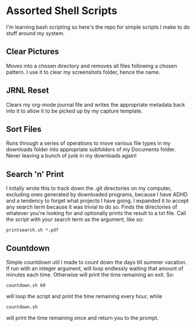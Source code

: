 # Assorted Shell Scripts
I'm learning bash scripting so here's the repo for simple scripts I make to do stuff around my system.

## Clear Pictures
Moves into a chosen directory and removes all files following a chosen pattern. I use it to clear my screenshots folder, hence the name.

## JRNL Reset
Clears my org-mode journal file and writes the appropriate metadata back into it to allow it to be picked up by my capture template.

## Sort Files
Runs through a series of operations to move various file types in my downloads folder into appropriate subfolders of my Documents folder. Never leaving a bunch of junk in my downloads again!

## Search 'n' Print
I initally wrote this to track down the .git directories on my computer, excluding ones generated by downloaded programs, because I have ADHD and a tendency to forget what projects I have going. I expanded it to accept any search term because it was trivial to do so. Finds the directories of whatever you're looking for and optionally prints the result to a txt file. Call the script with your search term as the argument, like so:
```
printsearch.sh *.pdf
```
## Countdown
Simple countdown util I made to count down the days till summer vacation. If run with an integer argument, will loop endlessly waiting that amount of minutes each time. Otherwise will print the time remaining an exit. So:
```
countdown.sh 60
```
will loop the script and print the time remaining every hour, while
```
countdown.sh
```
will print the time remaining once and return you to the prompt.
